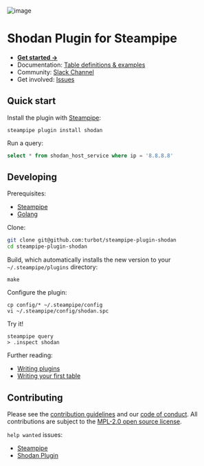 ![image](https://hub.steampipe.io/images/plugins/turbot/shodan-social-graphic.png)

# Shodan Plugin for Steampipe

* **[Get started →](https://hub.steampipe.io/plugins/turbot/shodan)**
* Documentation: [Table definitions & examples](https://hub.steampipe.io/plugins/turbot/shodan/tables)
* Community: [Slack Channel](https://join.slack.com/t/steampipe/shared_invite/zt-oij778tv-lYyRTWOTMQYBVAbtPSWs3g)
* Get involved: [Issues](https://github.com/turbot/steampipe-plugin-shodan/issues)

## Quick start

Install the plugin with [Steampipe](https://steampipe.io):
```shell
steampipe plugin install shodan
```

Run a query:
```sql
select * from shodan_host_service where ip = '8.8.8.8'
```

## Developing

Prerequisites:
- [Steampipe](https://steampipe.io/downloads)
- [Golang](https://golang.org/doc/install)

Clone:

```sh
git clone git@github.com:turbot/steampipe-plugin-shodan
cd steampipe-plugin-shodan
```

Build, which automatically installs the new version to your `~/.steampipe/plugins` directory:
```
make
```

Configure the plugin:
```
cp config/* ~/.steampipe/config
vi ~/.steampipe/config/shodan.spc
```

Try it!
```
steampipe query
> .inspect shodan
```

Further reading:
* [Writing plugins](https://steampipe.io/docs/develop/writing-plugins)
* [Writing your first table](https://steampipe.io/docs/develop/writing-your-first-table)

## Contributing

Please see the [contribution guidelines](https://github.com/turbot/steampipe/blob/main/CONTRIBUTING.md) and our [code of conduct](https://github.com/turbot/steampipe/blob/main/CODE_OF_CONDUCT.md). All contributions are subject to the [MPL-2.0 open source license](https://github.com/turbot/steampipe-plugin-shodan/blob/main/LICENSE).

`help wanted` issues:
- [Steampipe](https://github.com/turbot/steampipe/labels/help%20wanted)
- [Shodan Plugin](https://github.com/turbot/steampipe-plugin-shodan/labels/help%20wanted)
